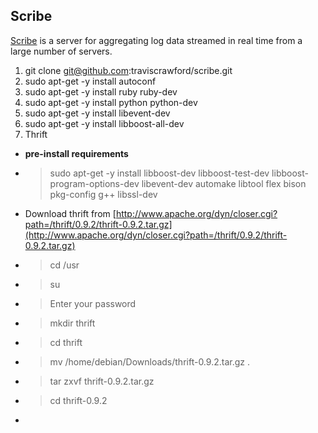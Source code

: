 ## Scribe ##

[Scribe](https://github.com/facebookarchive/scribe) is a server for aggregating log data streamed in real time from a large number of servers.

1. git clone git@github.com:traviscrawford/scribe.git
2. sudo apt-get -y install autoconf
3. sudo apt-get -y install ruby ruby-dev
4. sudo apt-get -y install python python-dev
5. sudo apt-get -y install libevent-dev
6. sudo apt-get -y install libboost-all-dev
7. Thrift
  * **pre-install requirements** 
  * > sudo apt-get -y install libboost-dev libboost-test-dev libboost-program-options-dev libevent-dev automake libtool flex bison pkg-config g++ libssl-dev
  * Download thrift from [http://www.apache.org/dyn/closer.cgi?path=/thrift/0.9.2/thrift-0.9.2.tar.gz](http://www.apache.org/dyn/closer.cgi?path=/thrift/0.9.2/thrift-0.9.2.tar.gz)
  * > cd /usr
  * > su
   * > Enter your password
 * > mkdir thrift
 * > cd thrift
 * > mv /home/debian/Downloads/thrift-0.9.2.tar.gz .
 * > tar zxvf thrift-0.9.2.tar.gz
 * > cd thrift-0.9.2
 * 
